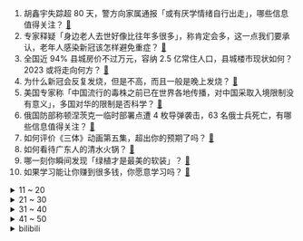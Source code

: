 1. 胡鑫宇失踪超 80 天，警方向家属通报「或有厌学情绪自行出走」，哪些信息值得关注？ [:link:](https://www.zhihu.com/question/576316419)
2. 专家释疑「身边老人去世好像比往年多很多」，称肯定会多，这一点我们要承认，老年人感染新冠该怎样避免重症？ [:link:](https://www.zhihu.com/question/576220792)
3. 全国近 94% 县城房价不过万元，容纳 2.5 亿常住人口，县城楼市现状如何？2023 或将走向何方？ [:link:](https://www.zhihu.com/question/576310312)
4. 为什么新冠会反复发烧，但是不高，而且一般是晚上发烧？ [:link:](https://www.zhihu.com/question/573142637)
5. 美国专家称「中国流行的毒株之前已在世界各地传播，对中国采取入境限制没有意义」，多国对华的限制是否科学？ [:link:](https://www.zhihu.com/question/576307553)
6. 俄国防部称顿涅茨克一临时部署点遭 4 枚导弹袭击，63 名俄士兵死亡，有哪些信息值得关注？ [:link:](https://www.zhihu.com/question/576341129)
7. 如何评价《三体》动画第五集，超出你的预期了吗？ [:link:](https://www.zhihu.com/question/574379479)
8. 如何看待广东人的清水火锅？ [:link:](https://www.zhihu.com/question/570767246)
9. 哪一刻你瞬间发现「绿植才是最美的软装」？ [:link:](https://www.zhihu.com/question/571935729)
10. 如果学习能让你赚到很多钱，你愿意学习吗？ [:link:](https://www.zhihu.com/question/567224010)
<details>
<summary>11 ~ 20</summary>

11. 如何评价南开大学第五轮学科评估5A+? [:link:](https://www.zhihu.com/question/576032468)
12. 为什么微软不把Windows老版本系统开源？ [:link:](https://www.zhihu.com/question/479791391)
13. 英国宣布自 1 月 1 日起停止进口俄罗斯液化天然气，如何解读该举措？对英国将产生哪些影响？ [:link:](https://www.zhihu.com/question/576310278)
14. 中国新任外长秦刚与美国务卿布林肯通话「告别」，有哪些信息值得关注？ [:link:](https://www.zhihu.com/question/576223504)
15. 如果太阳突然熄灭了，当前科技水平下，人类能生存多久？ [:link:](https://www.zhihu.com/question/399868816)
16. 2023年，会不会是很艰难困苦的一年？ [:link:](https://www.zhihu.com/question/570395913)
17. 如何评价 2022 年 12 月 31 日周深在央视、北京、江苏、B站参加的 4台跨年晚会 8个舞台？ [:link:](https://www.zhihu.com/question/576066103)
18. 中山大学研究发现倒班工作导致全因痴呆风险增加 30%，如何看待这一结论？倒班工作会对身体产生什么影响？ [:link:](https://www.zhihu.com/question/576293055)
19. 我国汽油升级不涨价，全面进入国六 B 时代，国六 B 有何特别之处？使用需要注意什么？ [:link:](https://www.zhihu.com/question/576129812)
20. 女子跨年夜捡烟花废品赚 552 元，如何看待当下「废品回收」这门生意？真的这么挣钱吗？ [:link:](https://www.zhihu.com/question/576310149)
</details>
<details>
<summary>21 ~ 30</summary>

21. 如果生活是一杯咖啡，口味由你决定，你会给 2023 加一勺什么？ [:link:](https://www.zhihu.com/question/575505039)
22. 有患者称阳康后注意力下降，怀疑出现了「脑雾」，专家回应尚未明确有因果关系，如何看待这一情况？ [:link:](https://www.zhihu.com/question/576214712)
23. 你心中的 2022年漫画 TOP10 是哪些？为什么？ [:link:](https://www.zhihu.com/question/573150898)
24. 如果不在一个班友谊会长久吗? [:link:](https://www.zhihu.com/question/567192615)
25. 内心强大的人都有什么表现？ [:link:](https://www.zhihu.com/question/355778275)
26. 如何评价申晨煜在《2023 洞见对谈》中称，焦虑是个生存的筛选器，如果焦虑是生存的本能，我们能抗衡吗？ [:link:](https://www.zhihu.com/question/576110118)
27. 辍学的00后都在做什么? [:link:](https://www.zhihu.com/question/527366558)
28. 有哪些你看了 3 遍以上的电影推荐？ [:link:](https://www.zhihu.com/question/566896669)
29. 「建议专家别再建议」冲上热搜，媒体评「要理性看待专家建议被群嘲」，如何看待这一现象？ [:link:](https://www.zhihu.com/question/575682151)
30. 你知道哪些中国的老规矩？ [:link:](https://www.zhihu.com/question/498793495)
</details>
<details>
<summary>31 ~ 40</summary>

31. 如果钱不是问题，你会怎么过你的生活？ [:link:](https://www.zhihu.com/question/570800960)
32. 一个普通学生党有必要攒钱买 RTX 3080/3090 吗？ [:link:](https://www.zhihu.com/question/543501112)
33. 李雪健老师已经说不清台词了为什么还在演戏？ [:link:](https://www.zhihu.com/question/525555469)
34. 为什么之前倡导戴普通医用口罩，现在又开始倡导佩戴n95了？ [:link:](https://www.zhihu.com/question/574541319)
35. 目前主要城市新房价格降至一年来最低值，首付比例、贷款利率处于历史低点，2023 年该不该买房？ [:link:](https://www.zhihu.com/question/575905606)
36. 快过年了，要准备哪些年货呢？ [:link:](https://www.zhihu.com/question/511222144)
37. Paxlovid 被炒到天价，临床医生使用却很谨慎并呼吁别神话，别去抢，别盲目囤，哪些信息值得关注？ [:link:](https://www.zhihu.com/question/575935592)
38. 我和我一个快五年的好朋友吵架了，突然就不想经营这段友谊了，怎么办？ [:link:](https://www.zhihu.com/question/575752196)
39. 可以写下你的新年愿望吗？ [:link:](https://www.zhihu.com/question/575935443)
40. 今年元旦假期国内旅游出游 5271.34 万人次，国内旅游收入 265.17 亿元，哪些信息值得关注？ [:link:](https://www.zhihu.com/question/576330544)
</details>
<details>
<summary>41 ~ 50</summary>

41. 突然开窍是怎样一种体验？ [:link:](https://www.zhihu.com/question/47727045)
42. 四川一学校强制学生购买平板电脑，收费 2400 余万元，最新回应称「将按学期依次退费 」，如何看待？ [:link:](https://www.zhihu.com/question/575044959)
43. 对管理者来说，你认为你的下属态度更重要，还是能力更重要? [:link:](https://www.zhihu.com/question/571112995)
44. 普京签署总统令，允许「不友好国家」买家用外币支付俄天然气欠款，如何看待这一举措？ [:link:](https://www.zhihu.com/question/575808753)
45. 美政客声称 TikTok 是中国投喂的「精神鸦片」，美方为何反复炒作该议题？他们在怕什么？ [:link:](https://www.zhihu.com/question/576338402)
46. 如何看待专家解释「为何有的人至今没感染」，表示可能抵抗力较强或病毒载量较低？至今未感染是如何做到的？ [:link:](https://www.zhihu.com/question/576109621)
47. 如何看待2023年罗振宇《时间的朋友》跨年演讲？ [:link:](https://www.zhihu.com/question/575943979)
48. 怎么让内心强大? [:link:](https://www.zhihu.com/question/574824523)
49. 复旦大学毕业生因压力大开始转行送外卖，并治好了自己的「精神内耗」，你有哪些治愈「精神内耗」的方法？ [:link:](https://www.zhihu.com/question/571890398)
50. 《原神》在业界看来真的很成功吗？ [:link:](https://www.zhihu.com/question/424195477)
</details><details>
<summary>bilibili</summary>

1. 这一定就是原片吧9 [:link:](//www.bilibili.com/video/BV1c3411Q7XH)
2. 预算炸裂！年度巨献！特效小哥大战影视飓风！ [:link:](//www.bilibili.com/video/BV1Re4y1576z)
3. 肖申克的失败救赎 [:link:](//www.bilibili.com/video/BV1Jv4y1B7RS)
4. 【才浅手工】土豪玉麒麟找我打造黄金爪子刀，送完后悔了！ [:link:](//www.bilibili.com/video/BV1Je4y1V7uA)
5. 年度巨献！2022年度新番动画top3！三部顶尖水准！少看一部都可惜！ [:link:](//www.bilibili.com/video/BV1zA411S76D)
6. 这是打火机？ [:link:](//www.bilibili.com/video/BV1NV4y1c77j)
7. up主，你的脸疼吗？2022年10月新番完结吐槽大总结！【泛式】 [:link:](//www.bilibili.com/video/BV1C24y1v7qi)
8. 哪条法律规定剪头发不能翻车 [:link:](//www.bilibili.com/video/BV1Qe4y1G7gC)
9. DNA动了！听到这些歌就忍不住开车？ [:link:](//www.bilibili.com/video/BV138411n7XW)
10. 【罗翔】差日、艰日、良日，2022已经过去，祝大家2023年元旦快乐！ [:link:](//www.bilibili.com/video/BV15A411S7RL)
<details>
<summary>11 ~ 20</summary>

11. 周深一人分饰多角演绎“四大名著”主题曲【2022 B站跨年晚会单品】 [:link:](//www.bilibili.com/video/BV1aG4y1j7w1)
12. 支教的日子是这样的，他们在这里发光发热 [:link:](//www.bilibili.com/video/BV1Ue4y157ZP)
13. 探 梦 空 间 [:link:](//www.bilibili.com/video/BV1E24y1v7Yt)
14. 国产恐怖游戏《黑羊》代入向解说01丨谣言与真相背后的黑羊 [:link:](//www.bilibili.com/video/BV16A411Q7Ln)
15. 探秘欧洲第一的海鲜饭，飞了10000公里，两小伙终于吃上了！ [:link:](//www.bilibili.com/video/BV1EG4y1j7tu)
16. 用3个emoji🧧召唤财神爷！？ [:link:](//www.bilibili.com/video/BV1D14y137Ba)
17. 究极整蛊！6个男人直接被吓傻了！没想到居然... [:link:](//www.bilibili.com/video/BV1SG4y1j7Cg)
18. 梅西的封王是好人的呐喊：我们，值得更好的世界！ [:link:](//www.bilibili.com/video/BV1iG4y1m7rR)
19. 超 级 压 缩 毛 巾 [:link:](//www.bilibili.com/video/BV1184y1W79V)
20. 这个居然是目前最辣的魔鬼泡面？我一口气就能全吃完！ [:link:](//www.bilibili.com/video/BV11G4y1E7h5)
</details>
<details>
<summary>21 ~ 30</summary>

21. 终究..还是来迟了吗... [:link:](//www.bilibili.com/video/BV1P3411Q748)
22. 这是最棒的新年礼物！ [:link:](//www.bilibili.com/video/BV1aD4y1j7P3)
23. 第一篇章：日落 精彩全程【2022 B站跨年晚会精彩全程】 [:link:](//www.bilibili.com/video/BV1nM411y7jn)
24. ⚠️原神氪金34W慈善博主，在线送10只雷神、绫人、艾尔海森、魈！！！！ [:link:](//www.bilibili.com/video/BV18D4y157xd)
25. 【时代少年团】三时有声微电影 [:link:](//www.bilibili.com/video/BV19Y41127S6)
26. 我把一切都给了你！你却....！ [:link:](//www.bilibili.com/video/BV1zM411y7Ju)
27. “看来刘慈欣还是写的太保守了，这样的爱情是多少人羡慕的！” [:link:](//www.bilibili.com/video/BV1vR4y1U75s)
28. 自制小黄人悬空火炉 [:link:](//www.bilibili.com/video/BV1Pg411x76q)
29. 小伙花25个小时拼乐高有史以来最高的建筑！ [:link:](//www.bilibili.com/video/BV1dv4y1q7xr)
30. 笑死！让2岁小孩替我们做所有决定，竟然... [:link:](//www.bilibili.com/video/BV1JM41127Fv)
</details>
<details>
<summary>31 ~ 40</summary>

31. 「HoYoFair2023 新年」原神同人特别节目「尘歌壶奇妙夜」 [:link:](//www.bilibili.com/video/BV1M14y1A75B)
32. 第一波感染还没过，xbb1.5毒株又来了，我们对他没有免疫力 [:link:](//www.bilibili.com/video/BV1VP4y1i7CY)
33. 蔡徐坤教你背元素周期表 [:link:](//www.bilibili.com/video/BV1324y1U74H)
34. 社死！男友阳了，我cos坤坤暖他一整天！！！ [:link:](//www.bilibili.com/video/BV1a3411D7iv)
35. 【原神|钟离生贺手书】他的 [:link:](//www.bilibili.com/video/BV16v4y1z7wp)
36. 【独家视频】国家主席习近平发表二〇二三年新年贺词 [:link:](//www.bilibili.com/video/BV1fP4y1v7eU)
37. 2022金抹布奖颁奖典礼震撼来袭，这些国产烂剧你中招了吗？ [:link:](//www.bilibili.com/video/BV1rG4y127kH)
38. 【Animenz】200首动漫金曲钢琴大串烧 （200万粉丝特别企划） [:link:](//www.bilibili.com/video/BV1BW4y1L7oL)
39. 刻进DNA的旋律！艾薇儿《Complicated》【2022 B站跨年晚会单品】 [:link:](//www.bilibili.com/video/BV12M411y73p)
40. 盘点下我大概玩过的游戏，结果居然花了1800万人民币？ [:link:](//www.bilibili.com/video/BV12d4y177fu)
</details>
<details>
<summary>41 ~ 50</summary>

41. 身为中国人的你，却可能再也无法拥有一个真正的中式婚礼了 [:link:](//www.bilibili.com/video/BV1vK411i7nG)
42. 随便升点小东西，战力啪的一下，就突破4000万大关了！ [:link:](//www.bilibili.com/video/BV1RG4y1j7xU)
43. 没有玩家的MC游戏世界！庆怜《我的世界》舞台秀【2022 B站跨年晚会单品】 [:link:](//www.bilibili.com/video/BV1d841177cu)
44. 看我是如何一步一步被逼疯的 [:link:](//www.bilibili.com/video/BV1K24y1U74k)
45. 花两个月重现《冒险王》的隐藏结局！腰斩地图！ [:link:](//www.bilibili.com/video/BV1FY411S7Wf)
46. 男朋友? 结婚? 回国? | 毕业｜工作｜家庭｜变化｜一年一度的 Q&A [:link:](//www.bilibili.com/video/BV16D4y1572Q)
47. 硬 核 劝 降 剧 场 版 [:link:](//www.bilibili.com/video/BV1kD4y1j76U)
48. 关于我妈给猫剪的视频上了b站热门榜这件事 [:link:](//www.bilibili.com/video/BV14Y41127TH)
49. 我去当海上外卖员啦！ [:link:](//www.bilibili.com/video/BV1Gg411t7eT)
50. 仓木麻衣《Time After Time》名侦探柯南主题曲【2022 B站跨年晚会单品】 [:link:](//www.bilibili.com/video/BV1D84y1W7wx)
</details>
<details>
<summary>51 ~ 60</summary>

51. 2023年会变得更好吗 [:link:](//www.bilibili.com/video/BV17G4y1j7Hy)
52. 2022年度番剧混剪⚡️可别小看人类的伟大啊！ [:link:](//www.bilibili.com/video/BV1Je4y1L7TL)
53. 做帐号三年，我花了五百万… [:link:](//www.bilibili.com/video/BV1oG4y1j7j8)
54. 猪猪侠主题曲 [:link:](//www.bilibili.com/video/BV1ER4y1U79e)
55. 反超！这个游戏的看点是反超！！！ [:link:](//www.bilibili.com/video/BV1mK411i7xh)
56. 王一博东方卫视跨年 新歌《像阳光那样》赤脚首秀 [:link:](//www.bilibili.com/video/BV1QR4y1U7Eo)
57. 吊儿郎当，便是帅吗？ [:link:](//www.bilibili.com/video/BV1P84y1s74R)
58. 2792束焰火，献给2023的你！ [:link:](//www.bilibili.com/video/BV15G4y1j7i2)
59. 【原神/新年快乐】省流：ZOZ3 [:link:](//www.bilibili.com/video/BV1CG4y1j73K)
60. 99%长辈不知道，这些居然是谣言！ [:link:](//www.bilibili.com/video/BV1bR4y1U7cr)
</details>
<details>
<summary>61 ~ 70</summary>

61. 并不是只有新娘才可以穿婚纱！今年的最后一天，销冠迎来了三位特别的“新娘” [:link:](//www.bilibili.com/video/BV1s24y1U7GV)
62. 【原神整活】胡桃：钟离！你确定这桌让我买单？ [:link:](//www.bilibili.com/video/BV19e4y157Yw)
63. 花了一个多月时间学的龙凤花烛！结婚这天终于点上了！ [:link:](//www.bilibili.com/video/BV1T24y1U7Wr)
64. 三年了……我竟忘记自己开了个服务器？？ [:link:](//www.bilibili.com/video/BV1we4y1T7hf)
65. 当你是全校唯一没阳的人 [:link:](//www.bilibili.com/video/BV1f44y1R7Lr)
66. 【年度混剪】原神的2022，那些热泪盈眶的瞬间 [:link:](//www.bilibili.com/video/BV1dG4y177Gz)
67. 【李克勤 X 晚风心里吹】李氏唱腔飘进花海桃源，粤语清歌传颂飞花妙舞 [:link:](//www.bilibili.com/video/BV1h3411U7e1)
68. 2022我的101套穿搭❤️ [:link:](//www.bilibili.com/video/BV1PP4y1i7yY)
69. 【bilibili热门年度盘点】这6分钟，留给2022 [:link:](//www.bilibili.com/video/BV11A411S7jp)
70. 余华和莫言就是冤种兄弟吧？两个人堪比沈腾杨迪 [:link:](//www.bilibili.com/video/BV1gR4y1U7TR)
</details>
<details>
<summary>71 ~ 80</summary>

71. 新概念“期末大会” [:link:](//www.bilibili.com/video/BV1o44y1X76p)
72. 这个跨年之夜还没开始就已经结束了！ [:link:](//www.bilibili.com/video/BV1UA411S76A)
73. 丰田皮卡为什么在非洲是军火？【奇葩小国44】 [:link:](//www.bilibili.com/video/BV1D44y1R7oC)
74. 实拍剑气！我终于成为了我梦里的剑客！ [:link:](//www.bilibili.com/video/BV1WG4y1m7RS)
75. 【神医宇宙】治一个死两千个，血刀老祖的传人，三分钟止心跳，三副药就重生 [:link:](//www.bilibili.com/video/BV1YR4y1U7qf)
76. Let's play - 新年和Lady愉快地玩耍吧！鬼泣5 [:link:](//www.bilibili.com/video/BV1xK411q76J)
77. 5G亲哥，在线榨汁儿 [:link:](//www.bilibili.com/video/BV1EM411y7fg)
78. 即日起，我将永久退出中国食品报融媒体的内容创作。 [:link:](//www.bilibili.com/video/BV118411J7Ed)
79. 反派 (Villain) ver. Shoto【翻唱】 [:link:](//www.bilibili.com/video/BV1zG4y117Qq)
80. 上海.泰安门 厨子探店¥7？84 [:link:](//www.bilibili.com/video/BV1324y1U79o)
</details>
<details>
<summary>81 ~ 90</summary>

81. 疯狂上榜4500+，2022年热搜最多的剧竟是它？ [:link:](//www.bilibili.com/video/BV1oe4y157dK)
82. 日韩都用过中文，中国对亚洲到底有多大影响？ [:link:](//www.bilibili.com/video/BV1cV4y1c7KD)
83. 今 天 宵 夜 ≠ 明 日 早 餐 [:link:](//www.bilibili.com/video/BV1L3411D7Ct)
84. 《2022告别之摇》 [:link:](//www.bilibili.com/video/BV1pM41127gH)
85. 啊？ [:link:](//www.bilibili.com/video/BV1a8411n7SY)
86. 这是一个造福众生的陷阱！ [:link:](//www.bilibili.com/video/BV1XP4y1v7iv)
87. 新冠后的呼吸练习，每天7min，增强心肺，安全恢复体能 [:link:](//www.bilibili.com/video/BV1SK411i7jA)
88. 羊 群 生 存 法 则（纯享版 [:link:](//www.bilibili.com/video/BV1hA411Q7t1)
89. 看完这个视频全都暴富 [:link:](//www.bilibili.com/video/BV1GP4y1i7X8)
90. 这芬兰一家人读评论狂爆料笑不活了！被重庆鸡公煲辣的颤抖！风味茄子秒光！曝光爱情细节嗨翻天！ [:link:](//www.bilibili.com/video/BV1nM411y7mG)
</details>
<details>
<summary>91 ~ 100</summary>

91. 愚人众执行官 - 狼之群 [:link:](//www.bilibili.com/video/BV1bA411Q7Ut)
92. 元旦快乐，要开心噢~ [:link:](//www.bilibili.com/video/BV1GM41127Yp)
93. 等等..！小红帽好像不是这样的吧！？.. [:link:](//www.bilibili.com/video/BV1yv4y1B7kv)
94. 摊牌了，已经不是情侣了 [:link:](//www.bilibili.com/video/BV14D4y157HH)
95. 抖音到底在推什么答辩说唱啊？ [:link:](//www.bilibili.com/video/BV1YK411i7mp)
96. 战歌起！刘宪华《Sold Out》极致卡点【2022 B站跨年晚会单品】 [:link:](//www.bilibili.com/video/BV1JK411q7mx)
97. 这个斩杀孙策，一把加了三千多战力！ [:link:](//www.bilibili.com/video/BV1jM411y7vX)
98. 【OIP】《Burn up!》 大江山乐队出道曲 [:link:](//www.bilibili.com/video/BV1AP4y1i7sT)
99. 当我给前NBA球员播放《篮球火》 [:link:](//www.bilibili.com/video/BV1me4y1G7m5)
100. 冬天穷游西藏没房子住，住进洞里晚上在里面睡觉很冷，还好熬过来了 [:link:](//www.bilibili.com/video/BV1vG4y1j7ht)
</details></details>